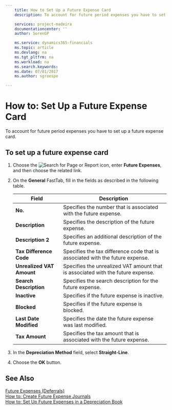 ```yaml
---
    title: How to Set Up a Future Expense Card
    description: To account for future period expenses you have to set up a future expense card.

    services: project-madeira 
    documentationcenter: ''
    author: SorenGP

    ms.service: dynamics365-financials
    ms.topic: article
    ms.devlang: na
    ms.tgt_pltfrm: na
    ms.workload: na
    ms.search.keywords:
    ms.date: 07/01/2017
    ms.author: sgroespe

---
```

# How to: Set Up a Future Expense Card
To account for future period expenses you have to set up a future expense card.  

## To set up a future expense card  

1.  Choose the ![Search for Page or Report](../../media/ui-search/search_small.png "Search for Page or Report icon") icon, enter **Future Expenses**, and then choose the related link.  

2.  On the **General** FastTab, fill in the fields as described in the following table.  

    |Field|Description|  
    |---------------------------------|---------------------------------------|  
    |**No.**|Specifies the number that is associated with the future expense.|  
    |**Description**|Specifies the description of the future expense.|  
    |**Description 2**|Specifies an additional description of the future expense.|  
    |**Tax Difference Code**|Specifies the tax difference code that is associated with the future expense.|  
    |**Unrealized VAT Amount**|Specifies the unrealized VAT amount that is associated with the future expense.|  
    |**Search Description**|Specifies the search description for the future expense.|  
    |**Inactive**|Specifies if the future expense is inactive.|  
    |**Blocked**|Specifies if the future expense is blocked.|  
    |**Last Date Modified**|Specifies the date the future expense was last modified.|  
    |**Tax Amount**|Specifies the tax amount that is associated with the future expense.|  

3.  In the **Depreciation Method** field, select **Straight-Line**.  
4.  Choose the **OK** button.  

## See Also  
 [Future Expenses (Deferrals)](future-expenses-deferrals-.md)   
 [How to: Create Future Expense Journals](how-to-create-future-expense-journals.md)   
 [How to: Set Up Future Expenses in a Depreciation Book](how-to-set-up-future-expenses-in-a-depreciation-book.md)
